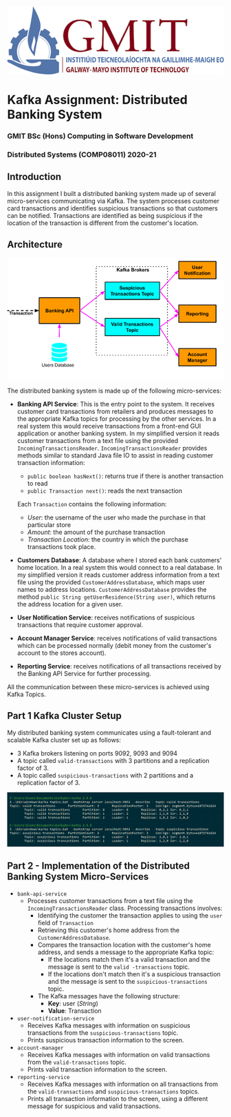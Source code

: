 ![GMTI Logo](gmit-logo.jpg)
#  Kafka Assignment: Distributed Banking System
### GMIT BSc (Hons) Computing in Software Development
### Distributed Systems (COMP08011) 2020-21

## Introduction
In this assignment I built a distributed banking system made up of several micro-services communicating via
 Kafka. The system processes customer card transactions and identifies suspicious transactions so that customers can be notified. Transactions are identified as being suspicious if the location of the transaction is different from the customer's location.

## Architecture
![Architecture](architecture.png)

The distributed banking system is made up of the following micro-services:
- **Banking API Service**: This is the entry point to the system. It receives customer card transactions from
 retailers and produces messages to the appropriate Kafka topics for processing by the other services. In a real
  system this would receive transactions from a front-end GUI application or another banking system. In my
   simplified version it reads customer transactions from a text file using the provided `IncomingTransactionsReader`.
   `IncomingTransactionsReader` provides methods similar to standard Java file IO to assist in reading customer transaction information:
   - `public boolean hasNext()`: returns true if there is another transaction to read
   - `public Transaction next()`: reads the next transaction

   Each `Transaction` contains the following information:
    - _User_: the username of the user who made the purchase in that particular store
    - _Amount_: the amount of the purchase transaction
    - _Transaction Location_: the country in which the purchase transactions took place.   

- **Customers Database**: A database where I stored each bank customers' home location. In a real system
 this would connect to a real database. In my simplified version it reads customer address information from a text
  file using the provided `CustomerAddressDatabase`, which maps user names to address locations. `CustomerAddressDatabase` provides the method `public String getUserResidence(String user)`,
   which returns the address location for a given user.
- **User Notification Service**: receives notifications of suspicious transactions that require customer approval.
- **Account Manager Service**: receives notifications of valid transactions which can be processed normally (debit
 money from the customer's account to the stores account).
- **Reporting Service**:  receives notifications of all transactions received by the Banking API Service for further
 processing.

All the communication between these micro-services is achieved using Kafka Topics.

## Part 1 Kafka Cluster Setup
My distributed banking system communicates using a fault-tolerant and scalable Kafka cluster set up as follows:
- 3 Kafka brokers listening on ports 9092, 9093 and 9094
- A topic called `valid-transactions` with 3 partitions and a replication factor of 3.
- A topic called `suspicious-transactions` with 2 partitions and a replication factor of 3.

![When you add the screenshot.png file to your repo it will show up here](screenshot.PNG)

## Part 2 - Implementation of the Distributed Banking System Micro-Services

- `bank-api-service`
    - Processes customer transactions from a text file using the `IncomingTransactionsReader` class. Processing transactions involves:
        - Identifying the customer the transaction applies to using the `user` field of `Transaction`
        - Retrieving this customer's home address from the `CustomerAddressDatabase`.
        - Compares the transaction location with the customer's home address, and sends a message to the
         appropriate Kafka topic:
            - If the locations match then it's a valid transaction and the message is sent to the `valid
            -transactions` topic.
            - If the locations don't match then it's a suspicious transaction and the message is sent to the
             `suspicious-transactions` topic.
         - The Kafka messages have the following structure:
            - **Key**: user (_String_)
            - **Value**: Transaction
- `user-notification-service`
  - Receives Kafka messages with information on suspicious transactions from the `suspicious-transactions` topic.
  - Prints suspicious transaction information to the screen.
- `account-manager`  
  - Receives Kafka messages with information on valid transactions from the `valid-transactions` topic.
  - Prints valid transaction information to the screen.
- `reporting-service`
  - Receives Kafka messages with information on all transactions from the `valid-transactions` and `suspicious-transactions` topics.
  - Prints all transaction information to the screen, using a different message for suspicious and valid transactions.
